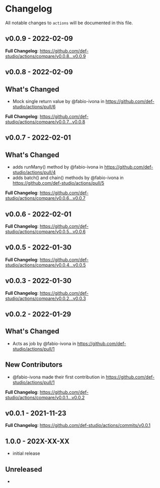 # Changelog

All notable changes to `actions` will be documented in this file.

## v0.0.9 - 2022-02-09

**Full Changelog**: https://github.com/def-studio/actions/compare/v0.0.8...v0.0.9

## v0.0.8 - 2022-02-09

## What's Changed

- Mock single return value by @fabio-ivona in https://github.com/def-studio/actions/pull/6

**Full Changelog**: https://github.com/def-studio/actions/compare/v0.0.7...v0.0.8

## v0.0.7 - 2022-02-01

## What's Changed

- adds runMany() method by @fabio-ivona in https://github.com/def-studio/actions/pull/4
- adds batch() and chain() methods by @fabio-ivona in https://github.com/def-studio/actions/pull/5

**Full Changelog**: https://github.com/def-studio/actions/compare/v0.0.6...v0.0.7

## v0.0.6 - 2022-02-01

**Full Changelog**: https://github.com/def-studio/actions/compare/v0.0.5...v0.0.6

## v0.0.5 - 2022-01-30

**Full Changelog**: https://github.com/def-studio/actions/compare/v0.0.4...v0.0.5

## v0.0.3 - 2022-01-30

**Full Changelog**: https://github.com/def-studio/actions/compare/v0.0.2...v0.0.3

## v0.0.2 - 2022-01-29

## What's Changed

- Acts as job by @fabio-ivona in https://github.com/def-studio/actions/pull/1

## New Contributors

- @fabio-ivona made their first contribution in https://github.com/def-studio/actions/pull/1

**Full Changelog**: https://github.com/def-studio/actions/compare/v0.0.1...v0.0.2

## v0.0.1 - 2021-11-23

**Full Changelog**: https://github.com/def-studio/actions/commits/v0.0.1

## 1.0.0 - 202X-XX-XX

- initial release

## Unreleased

- 
